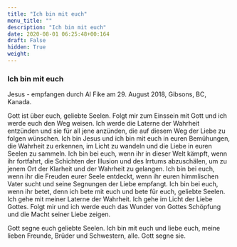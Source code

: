 ```yaml
---
title: "Ich bin mit euch"
menu_title: ""
description: "Ich bin mit euch"
date: 2020-08-01 06:25:48+00:164
draft: False
hidden: True
weight:
---
```

### Ich bin mit euch

Jesus - empfangen durch Al Fike am 29. August 2018, Gibsons, BC, Kanada.

Gott ist über euch, geliebte Seelen. Folgt mir zum Einssein mit Gott und ich werde euch den Weg weisen. Ich werde die Laterne der Wahrheit entzünden und sie für all jene anzünden, die auf diesem Weg der Liebe zu folgen wünschen. Ich bin Jesus und ich bin mit euch in euren Bemühungen, die Wahrheit zu erkennen, im Licht zu wandeln und die Liebe in euren Seelen zu sammeln. Ich bin bei euch, wenn ihr in dieser Welt kämpft, wenn ihr fortfahrt, die Schichten der Illusion und des Irrtums abzuschälen, um zu jenem Ort der Klarheit und der Wahrheit zu gelangen. Ich bin bei euch, wenn ihr die Freuden eurer Seele entdeckt, wenn ihr euren himmlischen Vater sucht und seine Segnungen der Liebe empfangt. Ich bin bei euch, wenn ihr betet, denn ich bete mit euch und bete für euch, geliebte Seelen. Ich gehe mit meiner Laterne der Wahrheit. Ich gehe im Licht der Liebe Gottes. Folgt mir und ich werde euch das Wunder von Gottes Schöpfung und die Macht seiner Liebe zeigen.

Gott segne euch geliebte Seelen. Ich bin mit euch und liebe euch, meine lieben Freunde, Brüder und Schwestern, alle. Gott segne sie.
